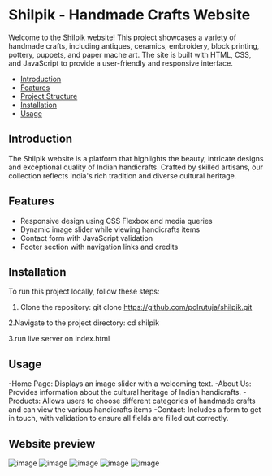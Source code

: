 # Shilpik - Handmade Crafts Website
Welcome to the Shilpik website! This project showcases a variety of handmade crafts, including antiques, ceramics, embroidery, block printing, pottery, puppets, and paper mache art. The site is built with HTML, CSS, and JavaScript to provide a user-friendly and responsive interface.

- [Introduction](#introduction)
- [Features](#features)
- [Project Structure](#project-structure)
- [Installation](#installation)
- [Usage](#usage)

## Introduction
The Shilpik website is a platform that highlights the beauty, intricate designs and exceptional quality of Indian handicrafts. Crafted by skilled artisans, our collection reflects India's rich tradition and diverse cultural heritage.

## Features
- Responsive design using CSS Flexbox and media queries
- Dynamic image slider while viewing handicrafts items
- Contact form with JavaScript validation
- Footer section with navigation links and credits

## Installation
To run this project locally, follow these steps:

1. Clone the repository:
git clone https://github.com/polrutuja/shilpik.git

2.Navigate to the project directory:
cd shilpik

3.run live server on index.html

## Usage
-Home Page: Displays an image slider with a welcoming text.
-About Us: Provides information about the cultural heritage of Indian handicrafts.
-Products: Allows users to choose different categories of handmade crafts and can view the various handicrafts items
-Contact: Includes a form to get in touch, with validation to ensure all fields are filled out correctly.

## Website preview
![image](https://github.com/polrutuja/Shilpik/assets/162364185/c1b21604-0513-4fec-ae26-f05efaf4f278)
![image](https://github.com/polrutuja/Shilpik/assets/162364185/5a29640d-6dcb-4566-a18c-7a9ba1df568b)
![image](https://github.com/polrutuja/Shilpik/assets/162364185/a2270fa9-feb3-4709-ab49-5b53970434f4)
![image](https://github.com/polrutuja/Shilpik/assets/162364185/b04bcded-5a03-4179-bea0-3c3fc47ca90f)
![image](https://github.com/polrutuja/Shilpik/assets/162364185/46b0d9f3-8ef0-42f4-b8bd-0dc40394575a)
